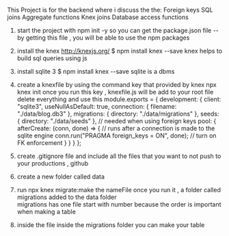 This Project is for the backend where i discuss the 
the: 
Foreign keys
SQL joins
Aggregate functions
Knex joins
Database access functions

1. start the project with npm init -y so you can get the package.json file
   -- by getting this file , you will be able to use the npm packages


2. install the knex http://knexjs.org/
$ npm install knex --save
knex helps to build sql queries using js

3. install sqlite 3 
$ npm install knex --save
sqlite is a dbms


4. create a knexfile by using the command key that provided by knex
npx  knex init
once you run this key , knexfile.js will be add to your root file 
delete everything and use this 
module.exports = {
  development: {
    client: "sqlite3",
    useNullAsDefault: true,
    connection: {
      filename: "./data/blog.db3"
    },
    migrations: {
      directory: "./data/migrations"
    },
    seeds: {
      directory: "./data/seeds"
    },
    // needed when using foreign keys
    pool: {
      afterCreate: (conn, done) => {
        // runs after a connection is made to the sqlite engine
        conn.run("PRAGMA foreign_keys = ON", done); // turn on FK enforcement
      }
    }
  }
};

5. create .gitignore file and include all the files that you want to not push to your productions , github 


6. create a new folder called data 
7. run npx knex migrate:make the nameFile 
once you run it ,  a folder called migrations added to the data folder  
migrations has one file start with number because the order is important when making a
table

8. inside the file inside the migrations folder you can make your table

